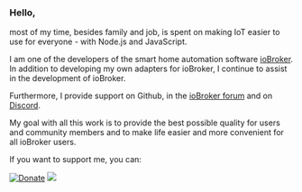 ### Hello,

most of my time, besides family and job, is spent on making IoT easier to use for everyone - with Node.js and JavaScript.

I am one of the developers of the smart home automation software [ioBroker](https://www.iobroker.net). 
In addition to developing my own adapters for ioBroker, I continue to assist in the development of ioBroker. 

Furthermore, I provide support on Github, in the [ioBroker forum](https://forum.iobroker.net/) and on [Discord](https://discord.gg/HwUCwsH). 

My goal with all this work is to provide the best possible quality for users and community members and to make life easier and more convenient for all ioBroker users.

If you want to support me, you can:

[![Donate](https://img.shields.io/badge/paypal-donate%20|%20spenden-blue.svg)](https://paypal.me/mk1676) [![](https://img.shields.io/static/v1?label=Sponsor&message=%E2%9D%A4&logo=GitHub&color=%23fe8e86)](https://github.com/sponsors/simatec)
